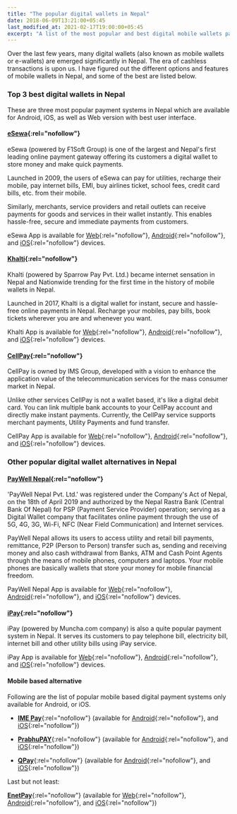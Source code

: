 ```yaml
---
title: "The popular digital wallets in Nepal"
date: 2018-06-09T13:21:00+05:45
last_modified_at: 2021-02-17T19:00:00+05:45
excerpt: "A list of the most popular and best digital mobile wallets payment systems in Nepal."
---
```


Over the last few years, many digital wallets (also known as mobile wallets or e-wallets) are emerged significantly in Nepal. The era of cashless transactions is upon us. I have figured out the different options and features of mobile wallets in Nepal, and some of the best are listed below.

### Top 3 best digital wallets in Nepal

These are three most popular payment systems in Nepal which are available for Android, iOS, as well as Web version with best user interface.

#### [eSewa](https://esewa.com.np/){:rel="nofollow"}

eSewa (powered by F1Soft Group) is one of the largest and Nepal's first leading online payment gateway offering its customers a digital wallet to store money and make quick payments.

Launched in 2009, the users of eSewa can pay for utilities, recharge their mobile, pay internet bills, EMI, buy airlines ticket, school fees, credit card bills, etc. from their mobile.

Similarly, merchants, service providers and retail outlets can receive payments for goods and services in their wallet instantly. This enables hassle-free, secure and immediate payments from customers.

eSewa App is available for [Web](https://esewa.com.np/){:rel="nofollow"}, [Android](https://play.google.com/store/apps/details?id=com.f1soft.esewa){:rel="nofollow"}, and [iOS](https://itunes.apple.com/us/app/esewa/id614370939?ls=1&mt=8){:rel="nofollow"} devices.

#### [Khalti](https://khalti.com/){:rel="nofollow"}

Khalti (powered by Sparrow Pay Pvt. Ltd.) became internet sensation in Nepal and Nationwide trending for the first time in the history of mobile wallets in Nepal.

Launched in 2017, Khalti is a digital wallet for instant, secure and hassle-free online payments in Nepal. Recharge your mobiles, pay bills, book tickets wherever you are and whenever you want.

Khalti App is available for [Web](https://khalti.com/){:rel="nofollow"}, [Android](https://play.google.com/store/apps/details?id=com.khalti){:rel="nofollow"}, and [iOS](https://itunes.apple.com/us/app/khalti/id1263400741?ls=1&mt=8){:rel="nofollow"} devices.

#### [CellPay](https://cellpay.com.np/){:rel="nofollow"}

CellPay is owned by IMS Group, developed with a vision to enhance the application value of the telecommunication services for the mass consumer market in Nepal.

Unlike other services CellPay is not a wallet based, it's like a digital debit card. You can link multiple bank accounts to your CellPay account and directly make instant payments. Currently, the CellPay service supports merchant payments, Utility Payments and fund transfer.

CellPay App is available for [Web](https://app.cellpay.com.np/){:rel="nofollow"}, [Android](https://play.google.com/store/apps/details?id=com.cellpay){:rel="nofollow"}, and [iOS](https://itunes.apple.com/us/app/cellpay/id1441280711?mt=8){:rel="nofollow"} devices.

### Other popular digital wallet alternatives in Nepal

#### [PayWell Nepal](https://www.paywellnepal.com.np/){:rel="nofollow"}

'PayWell Nepal Pvt. Ltd.' was registered under the Company's Act of Nepal, on the 18th of April 2019 and authorized by the Nepal Rastra Bank (Central Bank Of Nepal) for PSP (Payment Service Provider) operation; serving as a Digital Wallet company that facilitates online payment through the use of 5G, 4G, 3G, Wi-Fi, NFC (Near Field Communication) and Internet services.

PayWell Nepal allows its users to access utility and retail bill payments, remittance, P2P (Person to Person) transfer such as, sending and receiving money and also cash withdrawal from Banks, ATM and Cash Point Agents through the means of mobile phones, computers and laptops. Your mobile phones are basically wallets that store your money for mobile financial freedom.

PayWell Nepal App is available for [Web](https://www.paywellnepal.com.np/client/default.asp){:rel="nofollow"}, [Android](https://play.google.com/store/apps/details?id=com.paywell.nepal&hl=en_US){:rel="nofollow"}, and [iOS](https://apps.apple.com/us/app/paywell-nepal/id1463318612){:rel="nofollow"} devices.

#### [iPay](https://ipay.com.np/){:rel="nofollow"}

iPay (powered by Muncha.com company) is also a quite popular payment system in Nepal. It serves its customers to pay telephone bill, electricity bill, internet bill and other utility bills using iPay service.

iPay App is available for [Web](https://ipay.com.np/){:rel="nofollow"}, [Android](https://play.google.com/store/apps/details?id=np.com.focusone.ipay){:rel="nofollow"}, and [iOS](https://itunes.apple.com/us/app/ipay-nepal/id1091094163?ls=1&mt=8){:rel="nofollow"} devices.

#### Mobile based alternative

Following are the list of popular mobile based digital payment systems only available for Android, or iOS.

- [**IME Pay**](http://www.imepay.com.np/){:rel="nofollow"} (available for [Android](https://play.google.com/store/apps/details?id=com.swifttechnology.imepay){:rel="nofollow"}, and [iOS](https://itunes.apple.com/np/app/ime-pay/id1241888344?mt=8){:rel="nofollow"})

- [**PrabhuPAY**](https://prabhupay.com/){:rel="nofollow"} (available for [Android](https://play.google.com/store/apps/details?id=com.prabhutech.prabhupay&hl=en){:rel="nofollow"}, and [iOS](https://itunes.apple.com/np/app/prabhupay-mobile-wallet/id1451300760?mt=8){:rel="nofollow"})

- [**QPay**](http://www.qpay.com.np/){:rel="nofollow"} (available for [Android](https://play.google.com/store/apps/details?id=net.qpaysolutions.QPay){:rel="nofollow"}, and [iOS](https://itunes.apple.com/us/app/qpay-nepal/id1127765416?mt=8){:rel="nofollow"})

Last but not least:

[**EnetPay**](https://www.enetpayment.com/){:rel="nofollow"} (available for [Web](https://www.enetpayment.com/){:rel="nofollow"}, [Android](https://play.google.com/store/apps/details?id=np.com.onlinepayment){:rel="nofollow"}, and [iOS](https://itunes.apple.com/US/app/id1374131281?mt=8){:rel="nofollow"})

<!-- [**Nepzy**](https://www.nepzy.com){:rel="nofollow"} (for [Android](https://play.google.com/store/apps/details?id=com.itgc.nepzy){:rel="nofollow"} or [iOS](https://itunes.apple.com/in/app/nepzy/id1059692410?mt=8){:rel="nofollow"}) -->
